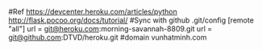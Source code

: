 #Ref
https://devcenter.heroku.com/articles/python
http://flask.pocoo.org/docs/tutorial/
#Sync with github
.git/config
[remote "all"]
         url = git@heroku.com:morning-savannah-8809.git
         url = git@github.com:DTVD/heroku.git
#domain
vunhatminh.com
